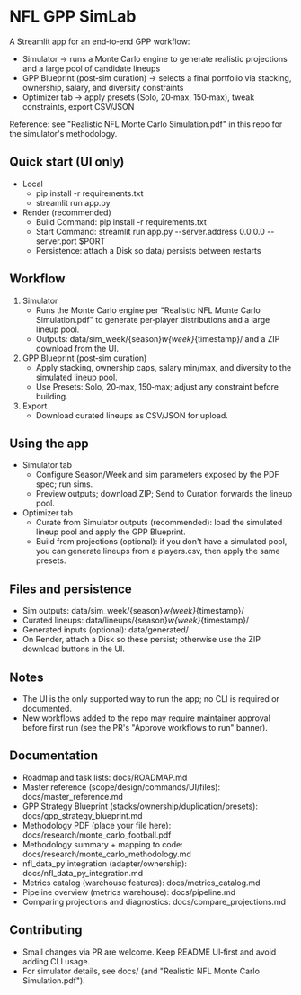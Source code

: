 # NFL GPP SimLab

A Streamlit app for an end‑to‑end GPP workflow:
- Simulator → runs a Monte Carlo engine to generate realistic projections and a large pool of candidate lineups
- GPP Blueprint (post‑sim curation) → selects a final portfolio via stacking, ownership, salary, and diversity constraints
- Optimizer tab → apply presets (Solo, 20‑max, 150‑max), tweak constraints, export CSV/JSON

Reference: see "Realistic NFL Monte Carlo Simulation.pdf" in this repo for the simulator's methodology.

## Quick start (UI only)
- Local
  - pip install -r requirements.txt
  - streamlit run app.py
- Render (recommended)
  - Build Command: pip install -r requirements.txt
  - Start Command: streamlit run app.py --server.address 0.0.0.0 --server.port $PORT
  - Persistence: attach a Disk so data/ persists between restarts

## Workflow
1) Simulator
   - Runs the Monte Carlo engine per "Realistic NFL Monte Carlo Simulation.pdf" to generate per‑player distributions and a large lineup pool.
   - Outputs: data/sim_week/{season}_w{week}_{timestamp}/ and a ZIP download from the UI.
2) GPP Blueprint (post‑sim curation)
   - Apply stacking, ownership caps, salary min/max, and diversity to the simulated lineup pool.
   - Use Presets: Solo, 20‑max, 150‑max; adjust any constraint before building.
3) Export
   - Download curated lineups as CSV/JSON for upload.

## Using the app
- Simulator tab
  - Configure Season/Week and sim parameters exposed by the PDF spec; run sims.
  - Preview outputs; download ZIP; Send to Curation forwards the lineup pool.
- Optimizer tab
  - Curate from Simulator outputs (recommended): load the simulated lineup pool and apply the GPP Blueprint.
  - Build from projections (optional): if you don't have a simulated pool, you can generate lineups from a players.csv, then apply the same presets.

## Files and persistence
- Sim outputs: data/sim_week/{season}_w{week}_{timestamp}/
- Curated lineups: data/lineups/{season}_w{week}_{timestamp}/
- Generated inputs (optional): data/generated/
- On Render, attach a Disk so these persist; otherwise use the ZIP download buttons in the UI.

## Notes
- The UI is the only supported way to run the app; no CLI is required or documented.
- New workflows added to the repo may require maintainer approval before first run (see the PR's "Approve workflows to run" banner).

## Documentation
- Roadmap and task lists: docs/ROADMAP.md
- Master reference (scope/design/commands/UI/files): docs/master_reference.md
- GPP Strategy Blueprint (stacks/ownership/duplication/presets): docs/gpp_strategy_blueprint.md
- Methodology PDF (place your file here): docs/research/monte_carlo_football.pdf
- Methodology summary + mapping to code: docs/research/monte_carlo_methodology.md
- nfl_data_py integration (adapter/ownership): docs/nfl_data_py_integration.md
- Metrics catalog (warehouse features): docs/metrics_catalog.md
- Pipeline overview (metrics warehouse): docs/pipeline.md
- Comparing projections and diagnostics: docs/compare_projections.md

## Contributing
- Small changes via PR are welcome. Keep README UI‑first and avoid adding CLI usage.
- For simulator details, see docs/ (and "Realistic NFL Monte Carlo Simulation.pdf").